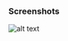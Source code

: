 ### Screenshots

![alt text](https://github.com/andreiseverin/WeaponMod-guns-backup/blob/main/Plugins/wpn_rpg7/rpg7.png?raw=true)
